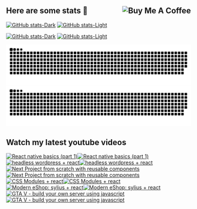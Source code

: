 ## Here are some stats 👋 <a href="https://www.buymeacoffee.com/fdiskas" target="_blank"><img src="https://www.buymeacoffee.com/assets/img/custom_images/orange_img.png" alt="Buy Me A Coffee" style="height: auto !important;width: auto !important;" align="right" ></a>

[![GitHub stats-Dark](https://github-readme-stats.vercel.app/api?username=fdiskas&show_icons=true&theme=dark&count_private=true#gh-dark-mode-only)](https://github.com/anuraghazra/github-readme-stats#gh-dark-mode-only)
[![GitHub stats-Light](https://github-readme-stats.vercel.app/api?username=fdiskas&show_icons=true&theme=default&count_private=true#gh-light-mode-only)](https://github.com/anuraghazra/github-readme-stats#gh-light-mode-only)


[![GitHub stats-Dark](https://github-readme-stats.vercel.app/api/wakatime?username=fdiskas&custom_title=FDiskas%20coding%20this%20week&range=last_7_days&theme=dark#gh-dark-mode-only)](https://github.com/anuraghazra/github-readme-stats#gh-dark-mode-only)
[![GitHub stats-Light](https://github-readme-stats.vercel.app/api/wakatime?username=fdiskas&custom_title=FDiskas%20coding%20this%20week&range=last_7_days&theme=default#gh-light-mode-only)](https://github.com/anuraghazra/github-readme-stats#gh-light-mode-only)


![GitHub Snake Stats Light](https://raw.githubusercontent.com/fdiskas/fdiskas/output/github-snake.svg#gh-light-mode-only)
![GitHub Snake Stats dark](https://raw.githubusercontent.com/fdiskas/fdiskas/output/github-snake-dark.svg#gh-dark-mode-only)

## Watch my latest youtube videos
<!-- BEGIN YOUTUBE-CARDS -->
[![React native basics (part 1)](https://ytcards.vercel.app/?id=TPi-HoxoXCY&title=React+native+basics+%28part+1%29&lang=en&timestamp=1664564068&background_color=%230d1117&title_color=%23ffffff&stats_color=%23dedede&width=250 "React native basics (part 1)")](https://www.youtube.com/watch?v=TPi-HoxoXCY#gh-dark-mode-only)[![React native basics (part 1)](https://ytcards.vercel.app/?id=TPi-HoxoXCY&title=React+native+basics+%28part+1%29&lang=en&timestamp=1664564068&background_color=%23ffffff&title_color=%2324292f&stats_color=%2357606a&width=250 "React native basics (part 1)")](https://www.youtube.com/watch?v=TPi-HoxoXCY#gh-light-mode-only)
[![headless wordpress + react](https://ytcards.vercel.app/?id=SnfnvWStMVo&title=headless+wordpress+%2B+react&lang=en&timestamp=1617307083&background_color=%230d1117&title_color=%23ffffff&stats_color=%23dedede&width=250 "headless wordpress + react")](https://www.youtube.com/watch?v=SnfnvWStMVo#gh-dark-mode-only)[![headless wordpress + react](https://ytcards.vercel.app/?id=SnfnvWStMVo&title=headless+wordpress+%2B+react&lang=en&timestamp=1617307083&background_color=%23ffffff&title_color=%2324292f&stats_color=%2357606a&width=250 "headless wordpress + react")](https://www.youtube.com/watch?v=SnfnvWStMVo#gh-light-mode-only)
[![Next Project from scratch with reusable components](https://ytcards.vercel.app/?id=pT8cDhcSLI8&title=Next+Project+from+scratch+with+reusable+components&lang=en&timestamp=1616111276&background_color=%230d1117&title_color=%23ffffff&stats_color=%23dedede&width=250 "Next Project from scratch with reusable components")](https://www.youtube.com/watch?v=pT8cDhcSLI8#gh-dark-mode-only)[![Next Project from scratch with reusable components](https://ytcards.vercel.app/?id=pT8cDhcSLI8&title=Next+Project+from+scratch+with+reusable+components&lang=en&timestamp=1616111276&background_color=%23ffffff&title_color=%2324292f&stats_color=%2357606a&width=250 "Next Project from scratch with reusable components")](https://www.youtube.com/watch?v=pT8cDhcSLI8#gh-light-mode-only)
[![CSS Modules + react](https://ytcards.vercel.app/?id=D7x4jhdrlpU&title=CSS+Modules+%2B+react&lang=en&timestamp=1614297943&background_color=%230d1117&title_color=%23ffffff&stats_color=%23dedede&width=250 "CSS Modules + react")](https://www.youtube.com/watch?v=D7x4jhdrlpU#gh-dark-mode-only)[![CSS Modules + react](https://ytcards.vercel.app/?id=D7x4jhdrlpU&title=CSS+Modules+%2B+react&lang=en&timestamp=1614297943&background_color=%23ffffff&title_color=%2324292f&stats_color=%2357606a&width=250 "CSS Modules + react")](https://www.youtube.com/watch?v=D7x4jhdrlpU#gh-light-mode-only)
[![Modern eShop: sylius + react](https://ytcards.vercel.app/?id=AeaI4IsidpQ&title=Modern+eShop%3A+sylius+%2B+react&lang=en&timestamp=1611278022&background_color=%230d1117&title_color=%23ffffff&stats_color=%23dedede&width=250 "Modern eShop: sylius + react")](https://www.youtube.com/watch?v=AeaI4IsidpQ#gh-dark-mode-only)[![Modern eShop: sylius + react](https://ytcards.vercel.app/?id=AeaI4IsidpQ&title=Modern+eShop%3A+sylius+%2B+react&lang=en&timestamp=1611278022&background_color=%23ffffff&title_color=%2324292f&stats_color=%2357606a&width=250 "Modern eShop: sylius + react")](https://www.youtube.com/watch?v=AeaI4IsidpQ#gh-light-mode-only)
[![GTA V - build your own server using javascript](https://ytcards.vercel.app/?id=9FLVXMEN7XA&title=GTA+V+-+build+your+own+server+using+javascript&lang=en&timestamp=1610669799&background_color=%230d1117&title_color=%23ffffff&stats_color=%23dedede&width=250 "GTA V - build your own server using javascript")](https://www.youtube.com/watch?v=9FLVXMEN7XA#gh-dark-mode-only)[![GTA V - build your own server using javascript](https://ytcards.vercel.app/?id=9FLVXMEN7XA&title=GTA+V+-+build+your+own+server+using+javascript&lang=en&timestamp=1610669799&background_color=%23ffffff&title_color=%2324292f&stats_color=%2357606a&width=250 "GTA V - build your own server using javascript")](https://www.youtube.com/watch?v=9FLVXMEN7XA#gh-light-mode-only)
<!-- END YOUTUBE-CARDS -->

<!--
**FDiskas/FDiskas** is a ✨ _special_ ✨ repository because its `README.md` (this file) appears on your GitHub profile.

Here are some ideas to get you started:

- 🔭 I’m currently working on ...
- 🌱 I’m currently learning ...
- 👯 I’m looking to collaborate on ...
- 🤔 I’m looking for help with ...
- 💬 Ask me about ...
- 📫 How to reach me: ...
- 😄 Pronouns: ...
- ⚡ Fun fact: ...
-->
